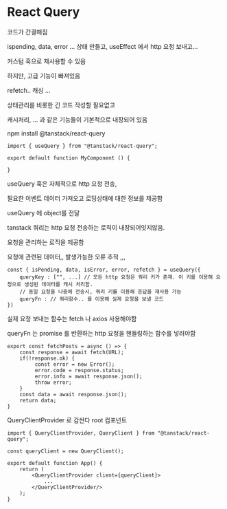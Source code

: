 # React Query

코드가 간결해짐

ispending, data, error ... 상태 만들고, useEffect 에서 http 요청 보내고...

커스텀 훅으로 재사용할 수 있음

하지만, 고급 기능이 빠져있음

refetch.. 캐싱 ...



상태관리를 비롯한 긴 코드 작성할 필요없고

캐시처리, ... 과 같은 기능들이 기본적으로 내장되어 있음



npm install @tanstack/react-query



```tsx
import { useQuery } from "@tanstack/react-query";

export default function MyComponent () {
    
}
```

useQuery 훅은 자체적으로 http 요청 전송,

필요한 이벤트 데이터 가져오고 로딩상태에 대한 정보를 제공함

useQuery 에 object를 전달

tanstack 쿼리는 http 요청 전송하는 로직이 내장되어잇지않음.

요청을 관리하는 로직을 제공함

요청에 관련된 데이터,, 발생가능한 오류 추적 ,,,



```tsx
const { isPending, data, isError, error, refetch } = useQuery({
    queryKey : ["", ...] // 모든 http 요청은 쿼리 키가 존재. 이 키를 이용해 요청으로 생성된 데이터를 캐시 처리함. 
    // 동일 요청을 나중에 전송시, 쿼리 키를 이용해 응답을 재사용 가능
    queryFn : // 쿼리함수.. 를 이용해 실제 요청을 보낼 코드
})
```

실제 요청 보내는 함수는 fetch 나 axios 사용해야함

queryFn 는 promise 를 반환하는 http 요청을 핸들링하는 함수를 넣러야함



```tsx
export const fetchPosts = async () => {
    const response = await fetch(URL);
    if(!response.ok) {
         const error = new Error();
         error.code = response.status;
         error.info = await response.json();
         throw error;
    }
    const data = await response.json();
    return data;
}
```

QueryClientProvider 로 감싼다 root 컴포넌트

```tsx
import { QueryClientProvider, QueryClient } from "@tanstack/react-query";

const queryClient = new QueryClient();

export default function App() {
    return (
        <QueryClientProvider client={queryClient}>
            ...
        </QueryClientProvider/>
    );
}
```
